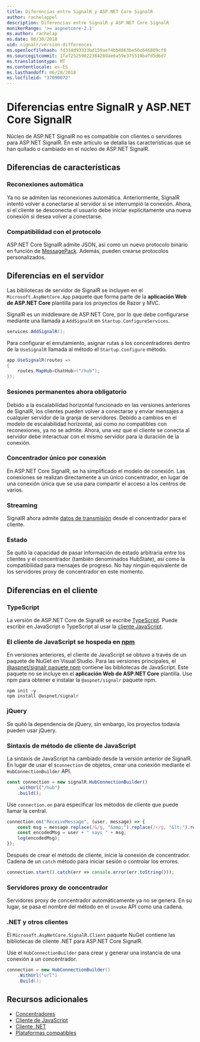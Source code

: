 ```yaml
---
title: Diferencias entre SignalR y ASP.NET Core SignalR
author: rachelappel
description: Diferencias entre SignalR y ASP.NET Core SignalR
monikerRange: '>= aspnetcore-2.1'
ms.author: rachelap
ms.date: 06/30/2018
uid: signalr/version-differences
ms.openlocfilehash: fd314d93333bd159aef4bb4863be50c646809cf0
ms.sourcegitcommit: 1faf2525902236428dae6a59e375519bafd5d6d7
ms.translationtype: MT
ms.contentlocale: es-ES
ms.lasthandoff: 06/28/2018
ms.locfileid: "37090072"
---
```

# <a name="differences-between-signalr-and-aspnet-core-signalr"></a>Diferencias entre SignalR y ASP.NET Core SignalR

Núcleo de ASP.NET SignalR no es compatible con clientes o servidores para ASP.NET SignalR. En este artículo se detalla las características que se han quitado o cambiado en el núcleo de ASP.NET SignalR.

## <a name="feature-differences"></a>Diferencias de características

### <a name="automatic-reconnects"></a>Reconexiones automática

Ya no se admiten las reconexiones automática. Anteriormente, SignalR intentó volver a conectarse al servidor si se interrumpió la conexión. Ahora, si el cliente se desconecta el usuario debe iniciar explícitamente una nueva conexión si desea volver a conectarse.

### <a name="protocol-support"></a>Compatibilidad con el protocolo

ASP.NET Core SignalR admite JSON, así como un nuevo protocolo binario en función de [MessagePack](xref:signalr/messagepackhubprotocol). Además, pueden crearse protocolos personalizados.

## <a name="differences-on-the-server"></a>Diferencias en el servidor

Las bibliotecas de servidor de SignalR se incluyen en el `Microsoft.AspNetCore.App` paquete que forma parte de la **aplicación Web de ASP.NET Core** plantilla para los proyectos de Razor y MVC.

SignalR es un middleware de ASP.NET Core, por lo que debe configurarse mediante una llamada a `AddSignalR` en `Startup.ConfigureServices`.

```csharp
services.AddSignalR();
```

Para configurar el enrutamiento, asignar rutas a los concentradores dentro de la `UseSignalR` llamada al método el `Startup.Configure` método.

```csharp
app.UseSignalR(routes =>
{
    routes.MapHub<ChatHub>("/hub");
});
```

### <a name="sticky-sessions-now-required"></a>Sesiones permanentes ahora obligatorio

Debido a la escalabilidad horizontal funcionado en las versiones anteriores de SignalR, los clientes pueden volver a conectarse y enviar mensajes a cualquier servidor de la granja de servidores. Debido a cambios en el modelo de escalabilidad horizontal, así como no compatibles con reconexiones, ya no se admite. Ahora, una vez que el cliente se conecta al servidor debe interactuar con el mismo servidor para la duración de la conexión.

### <a name="single-hub-per-connection"></a>Concentrador único por conexión

En ASP.NET Core SignalR, se ha simplificado el modelo de conexión. Las conexiones se realizan directamente a un único concentrador, en lugar de una conexión única que se usa para compartir el acceso a los centros de varios.

### <a name="streaming"></a>Streaming

SignalR ahora admite [datos de transmisión](xref:signalr/streaming) desde el concentrador para el cliente.

### <a name="state"></a>Estado

Se quitó la capacidad de pasar información de estado arbitraria entre los clientes y el concentrador (también denominados HubState), así como la compatibilidad para mensajes de progreso. No hay ningún equivalente de los servidores proxy de concentrador en este momento.

## <a name="differences-on-the-client"></a>Diferencias en el cliente

### <a name="typescript"></a>TypeScript

La versión de ASP.NET Core de SignalR se escribe [TypeScript](https://www.typescriptlang.org/). Puede escribir en JavaScript o TypeScript al usar la [cliente JavaScript](xref:signalr/javascript-client).

### <a name="the-javascript-client-is-hosted-at-npmhttpswwwnpmjscom"></a>El cliente de JavaScript se hospeda en [npm](https://www.npmjs.com/)

En versiones anteriores, el cliente de JavaScript se obtuvo a través de un paquete de NuGet en Visual Studio. Para las versiones principales, el [ @aspnet/signalr paquete npm](https://www.npmjs.com/package/@aspnet/signalr) contiene las bibliotecas de JavaScript. Este paquete no se incluye en el **aplicación Web de ASP.NET Core** plantilla. Use npm para obtener e instalar la `@aspnet/signalr` paquete npm.

```console
npm init -y
npm install @aspnet/signalr
```

### <a name="jquery"></a>jQuery

Se quitó la dependencia de jQuery, sin embargo, los proyectos todavía pueden usar jQuery.

### <a name="javascript-client-method-syntax"></a>Sintaxis de método de cliente de JavaScript

La sintaxis de JavaScript ha cambiado desde la versión anterior de SignalR. En lugar de usar el `$connection` de objetos, crear una conexión mediante el `HubConnectionBuilder` API.

```javascript
const connection = new signalR.HubConnectionBuilder()
    .withUrl("/hub")
    .build();
```

Use `connection.on` para especificar los métodos de cliente que puede llamar la central.

```javascript
connection.on("ReceiveMessage", (user, message) => {
    const msg = message.replace(/&/g, "&amp;").replace(/</g, "&lt;").replace(/>/g, "&gt;");
    const encodedMsg = user + " says " + msg;
    log(encodedMsg);
});
```

Después de crear el método de cliente, inicie la conexión de concentrador. Cadena de un `catch` método para iniciar sesión o controlar los errores.

```javascript
connection.start().catch(err => console.error(err.toString()));
```

### <a name="hub-proxies"></a>Servidores proxy de concentrador

Servidores proxy de concentrador automáticamente ya no se genera. En su lugar, se pasa el nombre del método en el `invoke` API como una cadena.

### <a name="net-and-other-clients"></a>.NET y otros clientes

El `Microsoft.AspNetCore.SignalR.Client` paquete NuGet contiene las bibliotecas de cliente .NET para ASP.NET Core SignalR.

Use el `HubConnectionBuilder` para crear y generar una instancia de una conexión a un concentrador.

```csharp
connection = new HubConnectionBuilder()
    .WithUrl("url")
    .Build();
```

## <a name="additional-resources"></a>Recursos adicionales

* [Concentradores](xref:signalr/hubs)
* [Cliente de JavaScript](xref:signalr/javascript-client)
* [Cliente .NET](xref:signalr/dotnet-client)
* [Plataformas compatibles](xref:signalr/supported-platforms)
